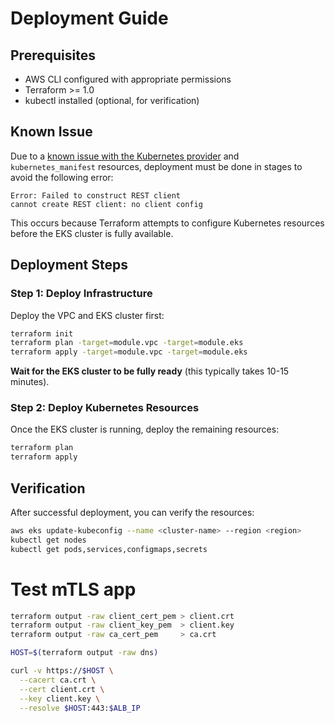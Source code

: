 # Deployment Guide

## Prerequisites

- AWS CLI configured with appropriate permissions
- Terraform >= 1.0
- kubectl installed (optional, for verification)

## Known Issue

Due to a [known issue with the Kubernetes provider](https://github.com/hashicorp/terraform-provider-kubernetes/issues/1775) and `kubernetes_manifest` resources, deployment must be done in stages to avoid the following error:

```
Error: Failed to construct REST client
cannot create REST client: no client config
```

This occurs because Terraform attempts to configure Kubernetes resources before the EKS cluster is fully available.

## Deployment Steps

### Step 1: Deploy Infrastructure
Deploy the VPC and EKS cluster first:

```bash
terraform init
terraform plan -target=module.vpc -target=module.eks
terraform apply -target=module.vpc -target=module.eks
```

**Wait for the EKS cluster to be fully ready** (this typically takes 10-15 minutes).

### Step 2: Deploy Kubernetes Resources
Once the EKS cluster is running, deploy the remaining resources:

```bash
terraform plan
terraform apply
```

## Verification

After successful deployment, you can verify the resources:

```bash
aws eks update-kubeconfig --name <cluster-name> --region <region>
kubectl get nodes
kubectl get pods,services,configmaps,secrets
```

# Test mTLS app

```bash
terraform output -raw client_cert_pem > client.crt
terraform output -raw client_key_pem  > client.key
terraform output -raw ca_cert_pem     > ca.crt

HOST=$(terraform output -raw dns)

curl -v https://$HOST \
  --cacert ca.crt \
  --cert client.crt \
  --key client.key \
  --resolve $HOST:443:$ALB_IP
```
